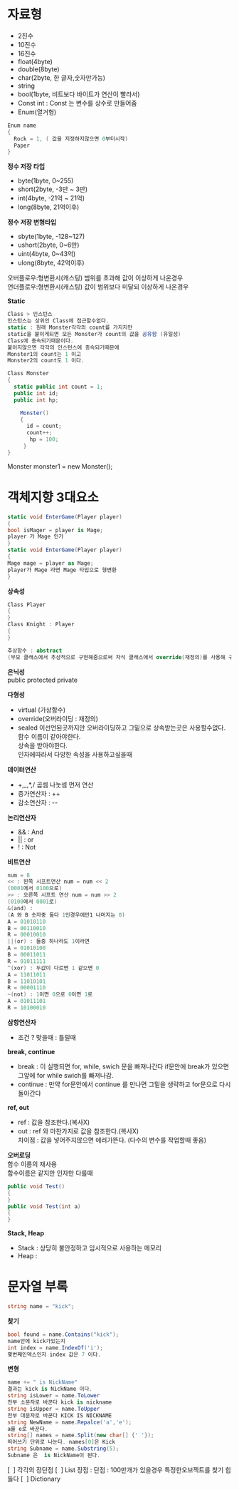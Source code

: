 # 자료형  
- 2진수
- 10진수
- 16진수
- float(4byte)
- double(8byte)
- char(2byte, 한 글자,숫자만가능)
- string
- bool(1byte, 비트보다 바이트가 연산이 빨라서)
- Const int : Const 는 변수를 상수로 만들어줌
- Enum(열거형)
```c#
Enum name  
{  
  Rock = 1, ( 값을 지정하지않으면 0부터시작)  
  Paper  
}  
```
**정수 저장 타입**   
- byte(1byte, 0~255)
- short(2byte, -3만 ~ 3만)
- int(4byte, -21억 ~ 21억) 
- long(8byte, 21억이후)  

**정수 저장 변형타입**  
- sbyte(1byte, -128~127)
- ushort(2byte, 0~6만)
- uint(4byte, 0~43억)
- ulong(8byte, 42억이후)  

오버플로우:형변환시(캐스팅) 범위를 초과해 값이 이상하게 나온경우  
언더플로우:형변환시(캐스팅) 값이 범위보다 미달되 이상하게 나온경우  

**Static**    
```c#
Class > 인스턴스  
인스턴스는 상위인 Class에 접근할수없다.  
static : 원래 Monster각각의 count를 가지지만  
static을 붙이게되면 모든 Monster가 count의 값을 공유함 (유일성)
Class에 종속되기때문이다.
붙이지않으면 각각의 인스턴스에 종속되기때문에 
Monster1의 count는 1 이고   
Monster2의 count도 1 이다.  

Class Monster  
{  
  static public int count = 1;  
  public int id;  
  public int hp;  

    Monster()  
    {  
      id = count;  
      count++;  
       hp = 100;  
     }  
}  
```
Monster monster1 = new Monster();  

# 객체지향 3대요소
```c#
static void EnterGame(Player player)
{
bool isMager = player is Mage;
player 가 Mage 인가
}
static void EnterGame(Player player)
{
Mage mage = player as Mage;
player가 Mage 라면 Mage 타입으로 형변환
}
```

**상속성**  
```c#
Class Player
{
}
Class Knight : Player
{
} 

추상함수 : abstract 
(부모 클래스에서 추상적으로 구현해줌으로써 자식 클래스에서 override(재정의)를 사용해 구현하지않으면 오류가 떠 까먹지않고 구현할수있다)
```


**은닉성**  
public
protected
private  

**다형성**  
- virtual (가상함수)
- override(오버라이딩 : 재정의)
- sealed 이선언된곳까지만 오버라이딩하고 그밑으로 상속받는곳은 사용할수없다.  
함수 이름이 같아야한다.  
상속을 받아야한다.  
인자에따라서 다양한 속성을 사용하고싶을때  



**데이터연산**  
- +,_,*,/ 곱셈 나눗셈 먼저 연산
- 증가연산자 : ++
- 감소연산자 : --   

**논리연산자**
- && : And 
- || : or 
- ! : Not  

**비트연산**  
```c#
num = 8
<< : 왼쪽 시프트연산 num = num << 2
(0001에서 0100으로)
>> : 오른쪽 시프트 연산 num = num >> 2
(0100에서 0001로)
&(and) : 
(A 와 B 숫자중 둘다 1인경우에만1 나머지는 0)
A = 01010110 
B = 00110010
R = 00010010
||(or) : 둘중 하나라도 1이라면
A = 01010100
B = 00011011
R = 01011111
^(xor) : 두값이 다르면 1 같으면 0
A = 11011011
B = 11010101
R = 00001110
~(not) : 1이면 0으로 0이면 1로
A = 01011101
R = 10100010 
```

**삼항연산자**  
- 조건 ? 맞을때 : 틀릴때  

**break, continue**  
- break : 이 실행되면 for, while, swich 문을 빠져나간다 if문안에 break가 있으면 그앞에 for while swich를 빠져나감.
- continue : 만약 for문안에서 continue 를 만나면 그밑을 생략하고 for문으로 다시 돌아간다 

**ref, out**  
- ref : 값을 참조한다.(복사X)  
- out : ref 와 마찬가지로 값을 참조한다.(복사X)   
  차이점 : 값을 넣어주지않으면 에러가뜬다. (다수의 변수를 작업할때 좋음)  
         
**오버로딩**  
함수 이름의 재사용  
함수이름은 같지만 인자만 다를때  
```c#
public void Test()
{
}
public void Test(int a)
{
}
```
**Stack, Heap**  
- Stack : 상당히 불안정하고 임시적으로 사용하는 메모리
- Heap : 
# 문자열 부록  
```c#
string name = "kick"; 
```

**찾기**  
```c#
bool found = name.Contains("kick"); 
name안에 kick가있는지
int index = name.IndexOf('i');
몇번째인덱스인지 index 값은 7 이다.
```
**변형**
```c#
name += " is NickName"
결과는 kick is NickName 이다.
string isLower = name.ToLower
전부 소문자로 바꾼다 kick is nickname
string isUpper = name.ToUpper
전부 대문자로 바꾼다 KICK IS NICKNAME
string NewName = name.Repalce('a','e');
a를 e로 바꾼다.
string[] names = name.Split(new char[] {' '});
띄어쓰기 단위로 나눈다. names[0]은 Kick
string Subname = name.Substring(5);
Subname 은  is NickName이 된다. 
```

[  ] 각각의 장단점
[  ] List 
장점 :
단점 : 100만개가 있을경우 특정한오브젝트를 찾기 힘들다
[  ] Dictionary

